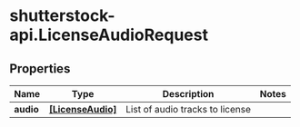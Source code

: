 # shutterstock-api.LicenseAudioRequest

## Properties
Name | Type | Description | Notes
------------ | ------------- | ------------- | -------------
**audio** | [**[LicenseAudio]**](LicenseAudio.md) | List of audio tracks to license | 


